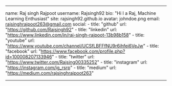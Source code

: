 
---
name: Raj singh Rajpoot
username: Rajsingh92
bio: "Hi I a Raj, Machine Learning Enthusiast"
site: rajsingh92.github.io
avatar: johndoe.png
email: rajsinghrajpoot263@gmail.com
social:
    - title: "github"
      url: "https://github.com/Rajsingh92"
    - title: "linkedin"
      url: "https://www.linkedin.com/in/raj-singh-rajpoot-13b98b158"
    - title: "youtube"
      url: "https://www.youtube.com/channel/UCSfLBFFfNU9r6ihfei6VeJw"
    - title: "facebook"
      url: "https://www.facebook.com/profile.php?id=100008207133946"
    - title: "twitter"
      url: "https://www.twitter.com/Rajsing00335252"
    - title: "instagram"
      url: "https://instagram.com/ig_rsrp"
    - title: "medium"
      url: "https://medium.com/rajsinghrajpoot263"

---
